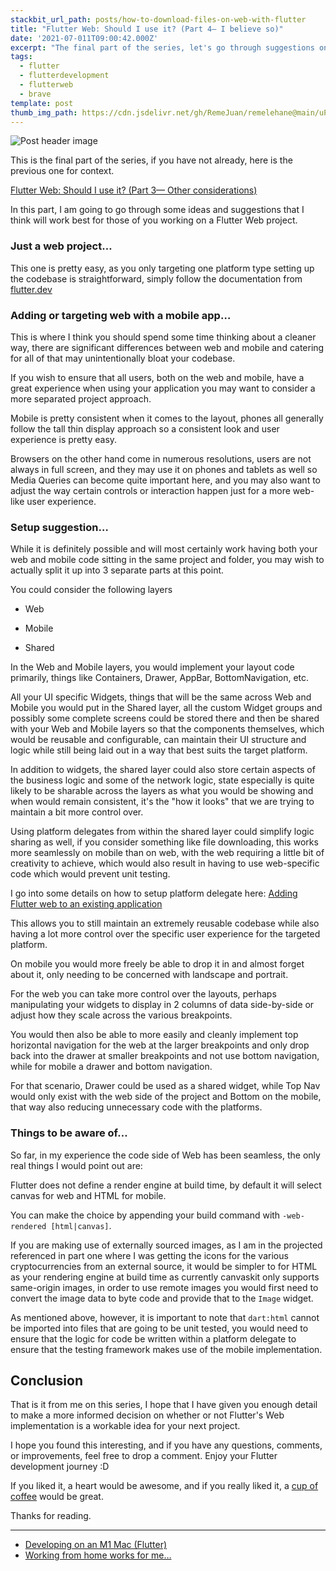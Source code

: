 ```yaml
---
stackbit_url_path: posts/how-to-download-files-on-web-with-flutter
title: "Flutter Web: Should I use it? (Part 4— I believe so)"
date: '2021-07-011T09:00:42.000Z'
excerpt: "The final part of the series, let's go through suggestions on what to do when you are planning on using Flutter Web"
tags:
  - flutter
  - flutterdevelopment
  - flutterweb
  - brave
template: post
thumb_img_path: https://cdn.jsdelivr.net/gh/RemeJuan/remelehane@main/uPic/1*DTmKsPfjSR-mjw7sqeVwyQ.jpeg
---
```


![Post header image](https://cdn.jsdelivr.net/gh/RemeJuan/remelehane@main/uPic/1*DTmKsPfjSR-mjw7sqeVwyQ.jpeg)

This is the final part of the series, if you have not already, here is the previous one for context.

[Flutter Web: Should I use it? (Part 3— Other considerations)](https://blog.remelehane.dev/flutter-web-should-i-use-it-part-3-other-considerations)

In this part, I am going to go through some ideas and suggestions that I think will work best for those of you working on a Flutter Web project.

### Just a web project…

This one is pretty easy, as you only targeting one platform type setting up the codebase is straightforward, simply follow the documentation from [flutter.dev](https://flutter.dev/)

### Adding or targeting web with a mobile app…

This is where I think you should spend some time thinking about a cleaner way, there are significant differences between web and mobile and catering for all of that may unintentionally bloat your codebase.

If you wish to ensure that all users, both on the web and mobile, have a great experience when using your application you may want to consider a more separated project approach.

Mobile is pretty consistent when it comes to the layout, phones all generally follow the tall thin display approach so a consistent look and user experience is pretty easy.

Browsers on the other hand come in numerous resolutions, users are not always in full screen, and they may use it on phones and tablets as well so Media Queries can become quite important here, and you may also want to adjust the way certain controls or interaction happen just for a more web-like user experience.

### Setup suggestion…

While it is definitely possible and will most certainly work having both your web and mobile code sitting in the same project and folder, you may wish to actually split it up into 3 separate parts at this point.

You could consider the following layers

* Web

* Mobile

* Shared

In the Web and Mobile layers, you would implement your layout code primarily, things like Containers, Drawer, AppBar, BottomNavigation, etc.

All your UI specific Widgets, things that will be the same across Web and Mobile you would put in the Shared layer, all the custom Widget groups and possibly some complete screens could be stored there and then be shared with your Web and Mobile layers so that the components themselves, which would be reusable and configurable, can maintain their UI structure and logic while still being laid out in a way that best suits the target platform.

In addition to widgets, the shared layer could also store certain aspects of the business logic and some of the network logic, state especially is quite likely to be sharable across the layers as what you would be showing and when would remain consistent, it's the "how it looks" that we are trying to maintain a bit more control over.

Using platform delegates from within the shared layer could simplify logic sharing as well, if you consider something like file downloading, this works more seamlessly on mobile than on web, with the web requiring a little bit of creativity to achieve, which would also result in having to use web-specific code which would prevent unit testing.

I go into some details on how to setup platform delegate here: [Adding Flutter web to an existing application](https://dev.to/remejuan/adding-flutter-web-to-an-existing-application-4da9)

This allows you to still maintain an extremely reusable codebase while also having a lot more control over the specific user experience for the targeted platform.

On mobile you would more freely be able to drop it in and almost forget about it, only needing to be concerned with landscape and portrait.

For the web you can take more control over the layouts, perhaps manipulating your widgets to display in 2 columns of data side-by-side or adjust how they scale across the various breakpoints.

You would then also be able to more easily and cleanly implement top horizontal navigation for the web at the larger breakpoints and only drop back into the drawer at smaller breakpoints and not use bottom navigation, while for mobile a drawer and bottom navigation.

For that scenario, Drawer could be used as a shared widget, while Top Nav would only exist with the web side of the project and Bottom on the mobile, that way also reducing unnecessary code with the platforms.

### Things to be aware of…

So far, in my experience the code side of Web has been seamless, the only real things I would point out are:

Flutter does not define a render engine at build time, by default it will select canvas for web and HTML for mobile.

You can make the choice by appending your build command with `-web-rendered [html|canvas]`.

If you are making use of externally sourced images, as I am in the projected referenced in part one where I was getting the icons for the various cryptocurrencies from an external source, it would be simpler to for HTML as your rendering engine at build time as currently canvaskit only supports same-origin images, in order to use remote images you would first need to convert the image data to byte code and provide that to the `Image` widget.

As mentioned above, however, it is important to note that `dart:html` cannot be imported into files that are going to be unit tested, you would need to ensure that the logic for code be written within a platform delegate to ensure that the testing framework makes use of the mobile implementation.

## Conclusion

That is it from me on this series, I hope that I have given you enough detail to make a more informed decision on whether or not Flutter's Web implementation is a workable idea for your next project.

I hope you found this interesting, and if you have any questions, comments, or improvements, feel free to drop a comment. Enjoy your Flutter development journey :D

If you liked it, a heart would be awesome, and if you really liked it, a [cup of coffee](https://www.buymeacoffee.com/remelehane) would be great.

Thanks for reading.

****

* [Developing on an M1 Mac (Flutter)](https://remelehane.dev/posts/developing-on-an-m1-mac-flutter/)
* [Working from home works for me…](https://remelehane.dev/posts/working-from-home-works-for-me/)